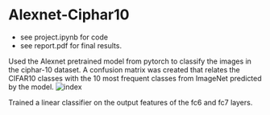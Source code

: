 # Alexnet-Ciphar10
* see project.ipynb for code
* see report.pdf for final results.


Used the Alexnet pretrained model from pytorch to classify the images in the ciphar-10 dataset.
A confusion matrix was created that relates the CIFAR10 classes with the 10 most frequent classes from ImageNet predicted by the model.
![index](https://user-images.githubusercontent.com/43900229/117089970-05584c00-ad25-11eb-886c-e32877768e0f.png)

Trained a linear classifier on the output features of the fc6 and fc7 layers.
